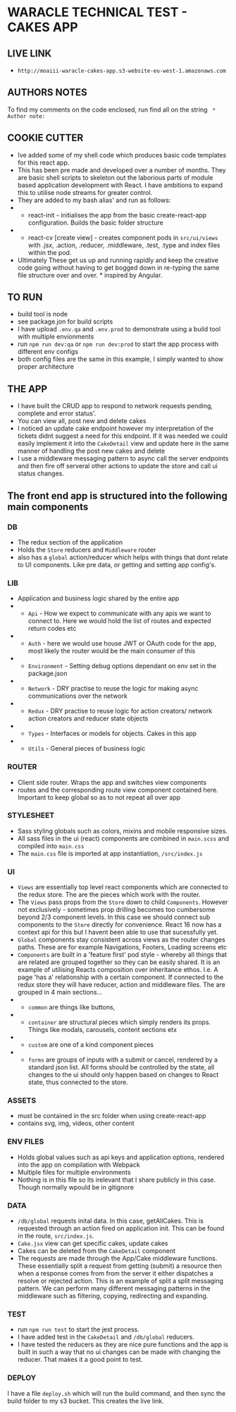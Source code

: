 # WARACLE TECHNICAL TEST - CAKES APP

## LIVE LINK
- `http://moaiii-waracle-cakes-app.s3-website-eu-west-1.amazonaws.com`

## AUTHORS NOTES
To find my comments on the code enclosed, run find all on the string ` * Author note:`

## COOKIE CUTTER
- Ive added some of my shell code which produces basic code templates for this react app. 
- This has been pre made and developed over a number of months. They are basic shell scripts to skeleton out the laborious parts of module based application development with React. I have ambitions to expand this to utilise node streams for greater control. 
- They are added to my bash alias' and run as follows: 
- - react-init - initialises the app from the basic create-react-app configuration. Builds the basic folder structure
- -  react-cv [create view] - creates component pods in `src/ui/views` with .jsx, .action, .reducer, .middleware, .test, .type and index files within the pod. 
- Ultimately These get us up and running rapidly and keep the creative code going without having to get bogged down in re-typing the same file structure over and over. * inspired by Angular. 

## TO RUN
- build tool is node
- see package.jon for build scripts
- I have upload `.env.qa` and `.env.prod` to demonstrate using a build tool with multiple envionments
- run `npm run dev:qa` or `npm run dev:prod` to start the app process with different env configs 
- both config files are the same in this example, I simply wanted to show proper architecture

## THE APP
- I have built the CRUD app to respond to network requests pending, complete and error status'.
- You can view all, post new and delete cakes
- I noticed an update cake endpoint however my interpretation of the tickets didnt suggest a need for this endpoint. If it was needed we could easily implement it into the `CakeDetail` view and update here in the same manner of handling the post new cakes and delete
- I use a middleware messaging pattern to async call the server endpoints and then fire off serveral other actions to update the store and call ui status changes.

## The front end app is structured into the following main components

### DB
- The redux section of the application 
- Holds the `Store` reducers and `Middleware` router
- also has a `global` action/reducer which helps with things that dont relate to UI components. Like pre data, or getting and setting app config's.

### LIB
- Application and business logic shared by the entire app
- - `Api` - How we expect to communicate with any apis we want to connect to. Here we would hold the list of routes and expected return codes etc
- - `Auth` - here we would use house JWT or OAuth code for the app, most likely the router would be the main consumer of this
- - `Environment` - Setting debug options dependant on env set in the package.json
- - `Network` - DRY practise to reuse the logic for making async communications over the network
- - `Redux` - DRY practise to reuse logic for action creators/ network action creators and reducer state objects 
- - `Types` - Interfaces or models for objects. Cakes in this app
- - `Utils` - General pieces of business logic 

### ROUTER 
- Client side router. Wraps the app and switches view components
- routes and the corresponding route view component contained here. Important to keep global so as to not repeat all over app

### STYLESHEET
- Sass styling globals such as colors, mixins and mobile responsive sizes.
- All sass files in the ui (react) components are combined in `main.scss` and compiled into `main.css`
- The `main.css` file is imported at app instantiation, `/src/index.js`

### UI
- `Views` are essentially top level react components which are connected to the redux store. The are the pieces which work with the router. 
- The `Views` pass props from the `Store` down to child `Components`. However not exclusively - sometimes prop drilling becomes too cumbersome beyond 2/3 component levels. In this case we should connect sub components to the `Store` directly for convenience. React 16 now has a context api for this but I havent been able to use that sucessfully yet. 
- `Global` components stay consistent across views as the router changes paths. These are for example Navigations, Footers, Loading screens etc
- `Components` are built in a 'feature first' pod style - whereby all things that are related are grouped together so they can be easily shared. It is an example of utilising Reacts composition over inheritance ethos. I.e. A page 'has a' relationship with a certain component. If connected to the redux store they will have reducer, action and middleware files. The are grouped in 4 main sections...
- - `common` are things like buttons, 
- - `container` are structural pieces which simply renders its props. Things like modals, carousels, content sections etx
- - `custom` are one of a kind component pieces
- - `forms` are groups of inputs with a submit or cancel, rendered by a standard json list. All forms should be controlled by the state, all changes to the ui should only happen based on changes to React state, thus connected to the store. 

### ASSETS
- must be contained in the src folder when using create-react-app
- contains svg, img, videos, other content

### ENV FILES
- Holds global values such as api keys and application options, rendered into the app on compilation with Webpack
- Multiple files for multiple environments
- Nothing is in this file so its irelevant that I share publicly in this case. Though normally wpould be in gitignore

### DATA 
- `/db/global` requests inital data. In this case, getAllCakes. This is requested through an action fired on application init. This can be found in the route, `src/index.js`. 
- `Cake.jsx` view can get specific cakes, update cakes
- Cakes can be deleted from the `CakeDetail` component
- The requests are made through the App/Cake middleware functions. These essentially split a request from getting (submit) a resource then when a response comes from from the server it either dispatches a resolve or rejected action. This is an example of split a split messaging pattern. We can perform many different messaging patterns in the middleware such as filtering, copying, redirecting and expanding.

### TEST
- run `npm run test` to start the jest process.
- I have added test in the `CakeDetail` and `/db/global` reducers.
- I have tested the reducers as they are nice pure functions and the app is built in such a way that no ui changes can be made with changing the reducer. That makes it a good point to test. 

### DEPLOY
I have a file `deploy.sh` which will run the build command, and then sync the build folder to my s3 bucket.
This creates the live link. 